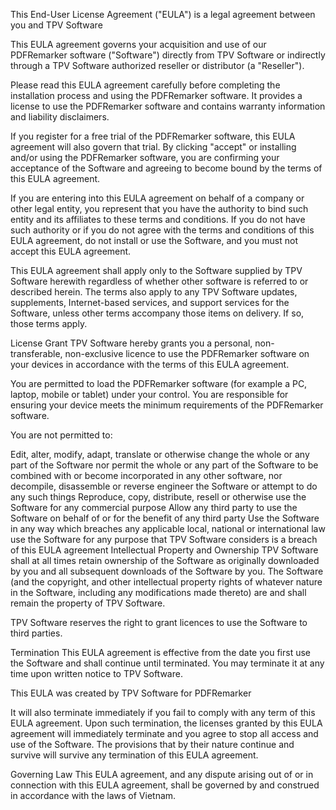 This End-User License Agreement ("EULA") is a legal agreement between you and TPV Software

This EULA agreement governs your acquisition and use of our PDFRemarker software ("Software") directly from TPV Software or indirectly through a TPV Software authorized reseller or distributor (a "Reseller").

Please read this EULA agreement carefully before completing the installation process and using the PDFRemarker software. It provides a license to use the PDFRemarker software and contains warranty information and liability disclaimers.

If you register for a free trial of the PDFRemarker software, this EULA agreement will also govern that trial. By clicking "accept" or installing and/or using the PDFRemarker software, you are confirming your acceptance of the Software and agreeing to become bound by the terms of this EULA agreement.

If you are entering into this EULA agreement on behalf of a company or other legal entity, you represent that you have the authority to bind such entity and its affiliates to these terms and conditions. If you do not have such authority or if you do not agree with the terms and conditions of this EULA agreement, do not install or use the Software, and you must not accept this EULA agreement.

This EULA agreement shall apply only to the Software supplied by TPV Software herewith regardless of whether other software is referred to or described herein. The terms also apply to any TPV Software updates, supplements, Internet-based services, and support services for the Software, unless other terms accompany those items on delivery. If so, those terms apply.

License Grant
TPV Software hereby grants you a personal, non-transferable, non-exclusive licence to use the PDFRemarker software on your devices in accordance with the terms of this EULA agreement.

You are permitted to load the PDFRemarker software (for example a PC, laptop, mobile or tablet) under your control. You are responsible for ensuring your device meets the minimum requirements of the PDFRemarker software.

You are not permitted to:

Edit, alter, modify, adapt, translate or otherwise change the whole or any part of the Software nor permit the whole or any part of the Software to be combined with or become incorporated in any other software, nor decompile, disassemble or reverse engineer the Software or attempt to do any such things
Reproduce, copy, distribute, resell or otherwise use the Software for any commercial purpose
Allow any third party to use the Software on behalf of or for the benefit of any third party
Use the Software in any way which breaches any applicable local, national or international law
use the Software for any purpose that TPV Software considers is a breach of this EULA agreement
Intellectual Property and Ownership
TPV Software shall at all times retain ownership of the Software as originally downloaded by you and all subsequent downloads of the Software by you. The Software (and the copyright, and other intellectual property rights of whatever nature in the Software, including any modifications made thereto) are and shall remain the property of TPV Software.

TPV Software reserves the right to grant licences to use the Software to third parties.

Termination
This EULA agreement is effective from the date you first use the Software and shall continue until terminated. You may terminate it at any time upon written notice to TPV Software.

This EULA was created by TPV Software for PDFRemarker

It will also terminate immediately if you fail to comply with any term of this EULA agreement. Upon such termination, the licenses granted by this EULA agreement will immediately terminate and you agree to stop all access and use of the Software. The provisions that by their nature continue and survive will survive any termination of this EULA agreement.

Governing Law
This EULA agreement, and any dispute arising out of or in connection with this EULA agreement, shall be governed by and construed in accordance with the laws of Vietnam.
